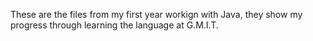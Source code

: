 These are the files from my first year workign with Java, they show my progress through learning the language at G.M.I.T.
